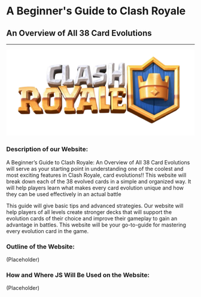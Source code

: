 # A Beginner's Guide to Clash Royale

## An Overview of All 38 Card Evolutions

******

![The Logo For Our Website](https://github.com/Wayne-411/Comsci_Project/blob/main/public/2NIMcAAAAGSURBVAMAeTMWs8iIiFAAAAAASUVORK5CYII.png "Clash Royale Logo")


### Description of our Website:
   A Beginner’s Guide to Clash Royale: An Overview of All 38 Card Evolutions will serve as your starting point in understanding one of the coolest and most exciting features in Clash Royale, card evolutions!! This website will break down each of the 38 evolved cards in a simple and organized way. It will help players learn what makes every card evolution unique and how they can be used effectively in an actual battle

   This guide will give basic tips and advanced strategies. Our website will help players of all levels create stronger decks that will support the evolution cards of their choice and improve their gameplay to gain an advantage in battles. This website will be your go-to-guide for mastering every evolution card in the game.

### Outline of the Website:
(Placeholder)

### How and Where JS Will Be Used on the Website:
(Placeholder)

